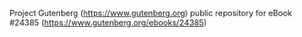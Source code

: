 Project Gutenberg (https://www.gutenberg.org) public repository for eBook #24385 (https://www.gutenberg.org/ebooks/24385)

